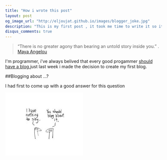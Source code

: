 ```yaml
---
title: "How i wrote this post"
layout: post
og_image_url: "http://eljoujat.github.io/images/blogger_joke.jpg"
description: "This is my first post , it took me time to write it so it's worth to write a post about it and how i wrote it!"
disqus_comments: true
---
```



> “There is no greater agony than bearing an untold story inside you.” .
[Maya Angelou](http://www.mayaangelou.com/) 

I'm programmer, i've always belived that every good progammer [should have a blog](http://architects.dzone.com/articles/why-programmers-should-have),just last week i made the decision to create my first blog.

##Blogging about ...?


I had first to come up with a good answer for this question

![A terribly boring amateur comic strip](/images/blogger_joke.jpg)


